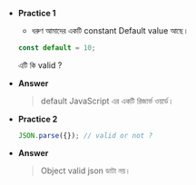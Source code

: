 - **Practice 1**
  - ধরুণ আমাদের একটি constant Default value আছে।
  ```js
  const default = 10;
  ```
     এটি কি valid ?

- **Answer**
    > default JavaScript এর একটি রিজার্ভ ওয়ার্ড।
- **Practice 2**
   ```js
   JSON.parse({}); // valid or not ?
   ```
- **Answer**
    > Object valid json ডাটা নয়।
